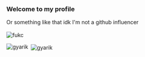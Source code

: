 ### Welcome to my profile
Or something like that idk I'm not a github influencer\
\
![fukc](https://c.tenor.com/bHoBdlvSB8YAAAAC/cope-cat.gif)

<p><img align="left" src="https://github-readme-stats.vercel.app/api/top-langs?username=gyarik&show_icons=true&locale=en&layout=compact" alt="gyarik" /></p>

<p>&nbsp;<img align="center" src="https://github-readme-stats.vercel.app/api?username=gyarik&show_icons=true&locale=en" alt="gyarik" /></p>
